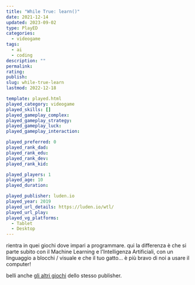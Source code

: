 ```yaml
---
title: "While True: learn()"
date: 2021-12-14
updated: 2023-09-02
type: PlayED
categories:
  - videogame
tags:
  - ai
  - coding
description: ""
permalink: 
rating: 
publish: 
slug: while-true-learn
lastmod: 2022-12-18

template: played.html
played_category: videogame
played_skills: []
played_gameplay_complex: 
played_gameplay_strategy: 
played_gameplay_luck: 
played_gameplay_interaction: 

played_preferred: 0
played_rank_dad: 
played_rank_edu: 
played_rank_dev: 
played_rank_kid: 

played_players: 1
played_age: 10
played_duration: 

played_publisher: luden.io
played_year: 2019
played_url_details: https://luden.io/wtl/
played_url_play: 
played_vg_platforms:
  - Tablet
  - Desktop
---
```

rientra in quei giochi dove impari a programmare.
qui la differenza è che si parte subito con il Machine Learning e l'Intelligenza Artificiali, con un linguaggio a blocchi / visuale e che il tuo gatto... è più bravo di noi a usare il computer!

belli anche [gli altri giochi](https://store.steampowered.com/franchise/ludenio/list/71428/) dello stesso publisher.